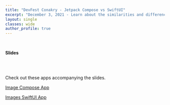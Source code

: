 ```yaml
---
title: "DevFest Conakry - Jetpack Compose vs SwiftUI"
excerpt: "December 3, 2021 - Learn about the similarities and differences between Jetpck Compose and SwiftUI."
layout: single
classes: wide
author_profile: true
---
```


<br/>

**Slides**

<script async class="speakerdeck-embed" data-id="d06a69054d684770b06ea592e4ab3526" data-ratio="1.77777777777778" src="//speakerdeck.com/assets/embed.js"></script>

<br/>
<br/>

Check out these apps accompanying the slides.

[Image Compose App](https://github.com/msya/ImagesComposeApp)

[Images SwiftUI App](https://github.com/msya/ImagesSwiftUIApp)
